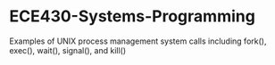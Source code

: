 # ECE430-Systems-Programming
Examples of UNIX process management system calls including fork(), exec(), wait(), signal(), and kill()
